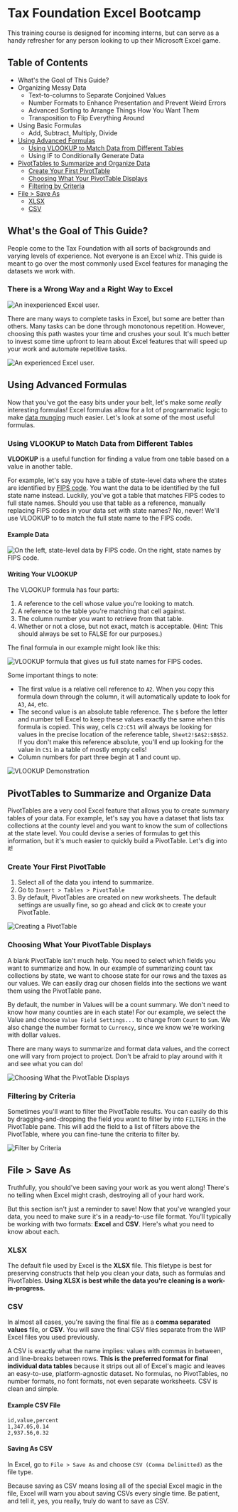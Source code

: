 # Tax Foundation Excel Bootcamp

This training course is designed for incoming interns, but can serve as a handy refresher for any person looking to up their Microsoft Excel game.

## Table of Contents

* What's the Goal of This Guide?
* Organizing Messy Data
  * Text-to-columns to Separate Conjoined Values
  * Number Formats to Enhance Presentation and Prevent Weird Errors
  * Advanced Sorting to Arrange Things How You Want Them
  * Transposition to Flip Everything Around
* Using Basic Formulas
  * Add, Subtract, Multiply, Divide
* [Using Advanced Formulas](#advanced-formulas)
  * [Using VLOOKUP to Match Data from Different Tables](#vlookup)
  * Using IF to Conditionally Generate Data
* [PivotTables to Summarize and Organize Data](#pivot-tables)
  * [Create Your First PivotTable](#first-pivot-table)
  * [Choosing What Your PivotTable Displays](#choose-pivot-values)
  * [Filtering by Criteria](#filter-pivot-table)
* [File > Save As](#file-save-as)
  * [XLSX](#xlsx)
  * [CSV](#csv)

## What's the Goal of This Guide?

People come to the Tax Foundation with all sorts of backgrounds and varying levels of experience. Not everyone is an Excel whiz. This guide is meant to go over the most commonly used Excel features for managing the datasets we work with.

### There is a Wrong Way and a Right Way to Excel

![An inexperienced Excel user.](/images/excel-wrong.gif)

There are many ways to complete tasks in Excel, but some are better than others. Many tasks can be done through monotonous repetition. However, choosing this path wastes your time and crushes your soul. It's much better to invest some time upfront to learn about Excel features that will speed up your work and automate repetitive tasks.

![An experienced Excel user.](/images/excel-right.gif)

## <a id="advanced-formulas"></a>Using Advanced Formulas

Now that you've got the easy bits under your belt, let's make some *really* interesting formulas! Excel formulas allow for a lot of programmatic logic to make [data munging](https://en.wikipedia.org/wiki/Data_wrangling) much easier. Let's look at some of the most useful formulas.

### <a id="vlookup"></a>Using VLOOKUP to Match Data from Different Tables

**VLOOKUP** is a useful function for finding a value from one table based on a value in another table.

For example, let's say you have a table of state-level data where the states are identified by [FIPS code](https://www.census.gov/geo/reference/ansi_statetables.html). You want the data to be identified by the full state name instead. Luckily, you've got a table that matches FIPS codes to full state names. Should you use that table as a reference, manually replacing FIPS codes in your data set with state names? No, never! We'll use VLOOKUP to to match the full state name to the FIPS code.

#### Example Data

![On the left, state-level data by FIPS code. On the right, state names by FIPS code.](/images/vlookup-data.png)

#### Writing Your VLOOKUP

The VLOOKUP formula has four parts:

1. A reference to the cell whose value you're looking to match.
2. A reference to the table you're matching that cell against.
3. The column number you want to retrieve from that table.
4. Whether or not a close, but not exact, match is acceptable. (Hint: This should always be set to FALSE for our purposes.)

The final formula in our example might look like this:

![VLOOKUP formula that gives us full state names for FIPS codes.](/images/vlookup-example.png)

Some important things to note:

* The first value is a relative cell reference to `A2`. When you copy this formula down through the column, it will automatically update to look for `A3`, `A4`, etc.
* The second value is an absolute table reference. The `$` before the letter and number tell Excel to keep these values exactly the same when this formula is copied. This way, cells `C2:C51` will always be looking for values in the precise location of the reference table, `Sheet2!$A$2:$B$52`. If you don't make this reference absolute, you'll end up looking for the value in `C51` in a table of mostly empty cells!
* Column numbers for part three begin at 1 and count up.

![VLOOKUP Demonstration](/images/vlookup-demo.gif)

## <a id="pivot-tables"></a>PivotTables to Summarize and Organize Data

PivotTables are a very cool Excel feature that allows you to create summary tables of your data. For example, let's say you have a dataset that lists tax collections at the county level and you want to know the sum of collections at the state level. You could devise a series of formulas to get this information, but it's much easier to quickly build a PivotTable. Let's dig into it!

### <a id="first-pivot-table"></a>Create Your First PivotTable

1. Select all of the data you intend to summarize.
2. Go to `Insert > Tables > PivotTable`
3. By default, PivotTables are created on new worksheets. The default settings are usually fine, so go ahead and click `OK` to create your PivotTable.

![Creating a PivotTable](/images/create-pivot-table.gif)

### <a id="choose-pivot-values"></a>Choosing What Your PivotTable Displays

A blank PivotTable isn't much help. You need to select which fields you want to summarize and how. In our example of summarizing count tax collections by state, we want to choose state for our rows and the taxes as our values. We can easily drag our chosen fields into the sections we want them using the PivotTable pane.

By default, the number in Values will be a count summary. We don't need to know how many counties are in each state! For our example, we select the Value and choose `Value Field Settings...` to change from `Count` to `Sum`. We also change the number format to `Currency`, since we know we're working with dollar values.

There are many ways to summarize and format data values, and the correct one will vary from project to project. Don't be afraid to play around with it and see what you can do!

![Choosing What the PivotTable Displays](/images/choose-pivot-values.gif)

### <a id="filter-pivot-table"></a>Filtering by Criteria

Sometimes you'll want to filter the PivotTable results. You can easily do this by dragging-and-dropping the field you want to filter by into `FILTERS` in the PivotTable pane. This will add the field to a list of filters above the PivotTable, where you can fine-tune the criteria to filter by.

![Filter by Criteria](/images/filter-pivot-table.gif)

## <a id="file-save-as"></a>File > Save As

Truthfully, you should've been saving your work as you went along! There's no telling when Excel might crash, destroying all of your hard work.

But this section isn't just a reminder to save! Now that you've wrangled your data, you need to make sure it's in a ready-to-use file format. You'll typically be working with two formats: **Excel** and **CSV**. Here's what you need to know about each.

### <a id="xlsx"></a>XLSX

The default file used by Excel is the **XLSX** file. This filetype is best for preserving constructs that help you clean your data, such as formulas and PivotTables. **Using XLSX is best while the data you're cleaning is a work-in-progress.**

### <a id="csv"></a>CSV

In almost all cases, you're saving the final file as a **comma separated values** file, or **CSV**. You will save the final CSV files separate from the WIP Excel files you used previously.

A CSV is exactly what the name implies: values with commas in between, and line-breaks between rows. **This is the preferred format for final individual data tables** because it strips out all of Excel's magic and leaves an easy-to-use, platform-agnostic dataset. No formulas, no PivotTables, no number formats, no font formats, not even separate worksheets. CSV is clean and simple.

#### Example CSV File

```
id,value,percent
1,347.05,0.14
2,937.56,0.32
```

#### Saving As CSV

In Excel, go to `File > Save As` and choose `CSV (Comma Delimitted)` as the file type.

Because saving as CSV means losing all of the special Excel magic in the file, Excel will warn you about saving CSVs every single time. Be patient, and tell it, yes, you really, truly do want to save as CSV.
